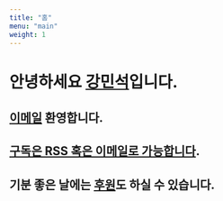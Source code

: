 ```yaml
---
title: "홈"
menu: "main"
weight: 1
---
```

<style>
  ul {
   list-style: none;
  }
  main {
    border-style: outset;
  }
</style>

# 안녕하세요 [강민석](https://kangminsuk.com/about)입니다.

## [이메일](https://letterbird.co/kang) 환영합니다.  
## [구독은 RSS 혹은 이메일로 가능합니다](https://kangminsuk.com/ko/subscribe).  
## 기분 좋은 날에는 [후원](https://buy.stripe.com/7sIeWh0Crbe67hS4gh)도 하실 수 있습니다.